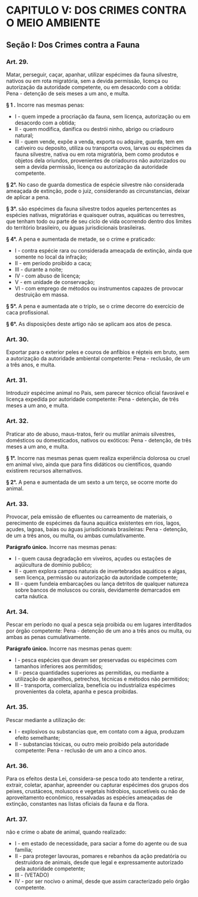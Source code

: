 # CAPITULO V: DOS CRIMES CONTRA O MEIO AMBIENTE

## Seção I: Dos Crimes contra a Fauna

### Art. 29. 
Matar, perseguir, caçar, apanhar, utilizar espécimes da fauna silvestre, nativos ou em rota migratória, sem a devida permissão, licença ou autorização da autoridade competente, ou em desacordo com a obtida: Pena - detenção de seis meses a um ano, e multa.

**§ 1 .** Incorre nas mesmas penas:
* I - quem impede a procriação da fauna, sem licença, autorização ou em desacordo com a obtida;
* II - quem modifica, danifica ou destrói ninho, abrigo ou criadouro natural;
* III - quem vende, expõe a venda, exporta ou adquire, guarda, tem em cativeiro ou deposito, utiliza ou transporta ovos, larvas ou espécimes da fauna silvestre, nativa ou em rota migratória, bem como produtos e objetos dela oriundos, provenientes de criadouros não autorizados ou sem a devida permissão, licença ou autorização da autoridade competente.

**§ 2°.** No caso de guarda domestica de espécie silvestre não considerada ameaçada de extinção, pode o juiz, considerando as circunstancias, deixar de aplicar a pena.

**§ 3°.** são espécimes da fauna silvestre todos aqueles pertencentes as espécies nativas, migratórias e quaisquer outras, aquáticas ou terrestres, que tenham todo ou parte de seu ciclo de vida ocorrendo dentro dos limites do território brasileiro, ou águas jurisdicionais brasileiras.

**§ 4°.** A pena e aumentada de metade, se o crime e praticado:
* I - contra espécie rara ou considerada ameaçada de extinção, ainda que somente no local da infração;
* II - em período proibido a caca;
* III - durante a noite;
* IV - com abuso de licença;
* V - em unidade de conservação;
* VI - com emprego de métodos ou instrumentos capazes de provocar destruição em massa.

**§ 5°.** A pena e aumentada ate o triplo, se o crime decorre do exercício de caca profissional.

**§ 6°.** As disposições deste artigo não se aplicam aos atos de pesca.

### Art. 30. 
Exportar para o exterior peles e couros de anfíbios e répteis em bruto, sem a autorização da autoridade ambiental competente: Pena - reclusão, de um a três anos, e multa.

### Art. 31. 
Introduzir espécime animal no Pais, sem parecer técnico oficial favorável e licença expedida por autoridade competente: Pena - detenção, de três meses a um ano, e multa.

### Art. 32. 
Praticar ato de abuso, maus-tratos, ferir ou mutilar animais silvestres, domésticos ou domesticados, nativos ou exóticos: Pena - detenção, de três meses a um ano, e multa.

**§ 1°.** Incorre nas mesmas penas quem realiza experiência dolorosa ou cruel em animal vivo, ainda que para fins didáticos ou científicos, quando existirem recursos alternativos.

**§ 2°.** A pena e aumentada de um sexto a um terço, se ocorre morte do animal.

### Art. 33.
Provocar, pela emissão de efluentes ou carreamento de materiais, o perecimento de espécimes da fauna aquática existentes em rios, lagos, açudes, lagoas, baias ou águas
jurisdicionais brasileiras: Pena - detenção, de um a três anos, ou multa, ou ambas cumulativamente.

**Parágrafo único.** Incorre nas mesmas penas:
* I - quem causa degradação em viveiros, açudes ou estações de aqüicultura de domínio publico;
* II - quem explora campos naturais de invertebrados aquáticos e algas, sem licença, permissão ou autorização da autoridade competente;
* III - quem fundeia embarcações ou lança detritos de qualquer natureza sobre bancos de moluscos ou corais, devidamente demarcados em carta náutica.

### Art. 34. 
Pescar em período no qual a pesca seja proibida ou em lugares interditados por órgão competente: Pena - detenção de um ano a três anos ou multa, ou ambas as penas cumulativamente.

**Parágrafo único.** Incorre nas mesmas penas quem:
* I - pesca espécies que devam ser preservadas ou espécimes com tamanhos inferiores aos permitidos;
* II - pesca quantidades superiores as permitidas, ou mediante a utilização de aparelhos, petrechos, técnicas e métodos não permitidos;
* III - transporta, comercializa, beneficia ou industrializa espécimes provenientes da coleta, apanha e pesca proibidas.

### Art. 35.
Pescar mediante a utilização de:
* I - explosivos ou substancias que, em contato com a água, produzam efeito semelhante;
* II - substancias tóxicas, ou outro meio proibido pela autoridade competente: Pena - reclusão de um ano a cinco anos.

### Art. 36. 
Para os efeitos desta Lei, considera-se pesca todo ato tendente a retirar, extrair, coletar, apanhar, apreender ou capturar espécimes dos grupos dos peixes, crustáceos, moluscos e vegetais hidrobios, suscetíveis ou não de aproveitamento econômico, ressalvadas as espécies ameaçadas de extinção, constantes nas listas oficiais da fauna e da flora.

### Art. 37. 
não e crime o abate de animal, quando realizado:
* I - em estado de necessidade, para saciar a fome do agente ou de sua família;
* II - para proteger lavouras, pomares e rebanhos da ação predatória ou destruidora de animais, desde que legal e expressamente autorizado pela autoridade competente;
* III - (VETADO)
* IV - por ser nocivo o animal, desde que assim caracterizado pelo órgão competente.
